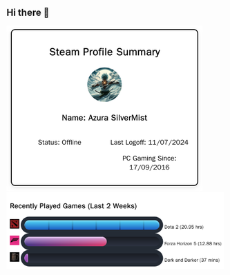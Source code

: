 ## Hi there 👋

<!-- Steam-Stats start -->
![Steam Summary](https://github.com/azurasilvermist/azurasilvermist/blob/main/assets/steam_summary.png)
![Recently Played Games](https://github.com/azurasilvermist/azurasilvermist/blob/main/assets/recently_played_games.png)
<!-- Steam-Stats end -->